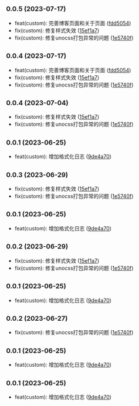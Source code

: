 ## <small>0.0.5 (2023-07-17)</small>

* feat(custom): 完善博客页面和关于页面 ([fdd5054](https://github.com/changweihua/changweihua.github.io/commit/fdd5054))
* fix(custom): 修复样式失效 ([15ef1a7](https://github.com/changweihua/changweihua.github.io/commit/15ef1a7))
* fix(custom): 修复unocss打包异常的问题 ([1e5740f](https://github.com/changweihua/changweihua.github.io/commit/1e5740f))



## <small>0.0.4 (2023-07-17)</small>

* feat(custom): 完善博客页面和关于页面 ([fdd5054](https://github.com/changweihua/changweihua.github.io/commit/fdd5054))
* fix(custom): 修复样式失效 ([15ef1a7](https://github.com/changweihua/changweihua.github.io/commit/15ef1a7))
* fix(custom): 修复unocss打包异常的问题 ([1e5740f](https://github.com/changweihua/changweihua.github.io/commit/1e5740f))



## <small>0.0.4 (2023-07-04)</small>

* fix(custom): 修复样式失效 ([15ef1a7](https://github.com/changweihua/changweihua.github.io/commit/15ef1a7))
* fix(custom): 修复unocss打包异常的问题 ([1e5740f](https://github.com/changweihua/changweihua.github.io/commit/1e5740f))



## <small>0.0.1 (2023-06-25)</small>

* feat(custom): 增加格式化日志 ([9de4a70](https://github.com/changweihua/changweihua.github.io/commit/9de4a70))



## <small>0.0.3 (2023-06-29)</small>

* fix(custom): 修复样式失效 ([15ef1a7](https://github.com/changweihua/changweihua.github.io/commit/15ef1a7))
* fix(custom): 修复unocss打包异常的问题 ([1e5740f](https://github.com/changweihua/changweihua.github.io/commit/1e5740f))



## <small>0.0.1 (2023-06-25)</small>

* feat(custom): 增加格式化日志 ([9de4a70](https://github.com/changweihua/changweihua.github.io/commit/9de4a70))



## <small>0.0.2 (2023-06-29)</small>

* fix(custom): 修复样式失效 ([15ef1a7](https://github.com/changweihua/changweihua.github.io/commit/15ef1a7))
* fix(custom): 修复unocss打包异常的问题 ([1e5740f](https://github.com/changweihua/changweihua.github.io/commit/1e5740f))



## <small>0.0.1 (2023-06-25)</small>

* feat(custom): 增加格式化日志 ([9de4a70](https://github.com/changweihua/changweihua.github.io/commit/9de4a70))



## <small>0.0.2 (2023-06-27)</small>

* fix(custom): 修复unocss打包异常的问题 ([1e5740f](https://github.com/changweihua/changweihua.github.io/commit/1e5740f))



## <small>0.0.1 (2023-06-25)</small>

* feat(custom): 增加格式化日志 ([9de4a70](https://github.com/changweihua/changweihua.github.io/commit/9de4a70))



## <small>0.0.1 (2023-06-25)</small>

* feat(custom): 增加格式化日志 ([9de4a70](https://github.com/changweihua/changweihua.github.io/commit/9de4a70))



